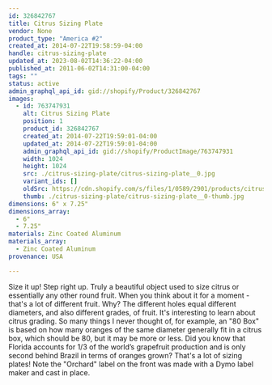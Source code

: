 ```yaml
---
id: 326842767
title: Citrus Sizing Plate
vendor: None
product_type: "America #2"
created_at: 2014-07-22T19:58:59-04:00
handle: citrus-sizing-plate
updated_at: 2023-08-02T14:36:22-04:00
published_at: 2011-06-02T14:31:00-04:00
tags: ""
status: active
admin_graphql_api_id: gid://shopify/Product/326842767
images:
  - id: 763747931
    alt: Citrus Sizing Plate
    position: 1
    product_id: 326842767
    created_at: 2014-07-22T19:59:01-04:00
    updated_at: 2014-07-22T19:59:01-04:00
    admin_graphql_api_id: gid://shopify/ProductImage/763747931
    width: 1024
    height: 1024
    src: ./citrus-sizing-plate/citrus-sizing-plate__0.jpg
    variant_ids: []
    oldSrc: https://cdn.shopify.com/s/files/1/0589/2901/products/citrussizer.jpeg?v=1406073541
    thumb: ./citrus-sizing-plate/citrus-sizing-plate__0-thumb.jpg
dimensions: 6" x 7.25"
dimensions_array:
  - 6"
  - 7.25"
materials: Zinc Coated Aluminum
materials_array:
  - Zinc Coated Aluminum
provenance: USA

---
```


Size it up! Step right up. Truly a beautiful object used to size citrus or essentially any other round fruit. When you think about it for a moment - that's a lot of different fruit. Why? The different holes equal different diameters, and also different grades, of fruit. It's interesting to learn about citrus grading. So many things I never thought of, for example, an "80 Box" is based on how many oranges of the same diameter generally fit in a citrus box, which should be 80, but it may be more or less. Did you know that Florida accounts for 1/3 of the world’s grapefruit production and is only second behind Brazil in terms of oranges grown? That's a lot of sizing plates! Note the "Orchard" label on the front was made with a Dymo label maker and cast in place.